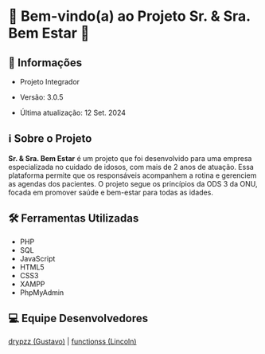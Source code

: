 <!-- [
    author: drypzz e functionss;
    type: readme;
] -->

# 🌟 Bem-vindo(a) ao Projeto Sr. & Sra. Bem Estar 🎉

## 📢 Informações

- Projeto Integrador

- Versão: 3.0.5

- Última atualização: 12 Set. 2024

## ℹ️ Sobre o Projeto

**Sr. & Sra. Bem Estar** é um projeto que foi desenvolvido para uma empresa especializada no cuidado de idosos, com mais de 2 anos de atuação. Essa plataforma permite que os responsáveis acompanhem a rotina e gerenciem as agendas dos pacientes. O projeto segue os princípios da ODS 3 da ONU, focada em promover saúde e bem-estar para todas as idades.

## 🛠️ Ferramentas Utilizadas

- PHP
- SQL
- JavaScript
- HTML5
- CSS3
- XAMPP
- PhpMyAdmin

## 💻 Equipe Desenvolvedores

<a target='_blank' href='https://github.com/drypzz'>drypzz (Gustavo)</a> |
<a target='_blank' href='https://github.com/function404'>functionss (Lincoln)</a>
